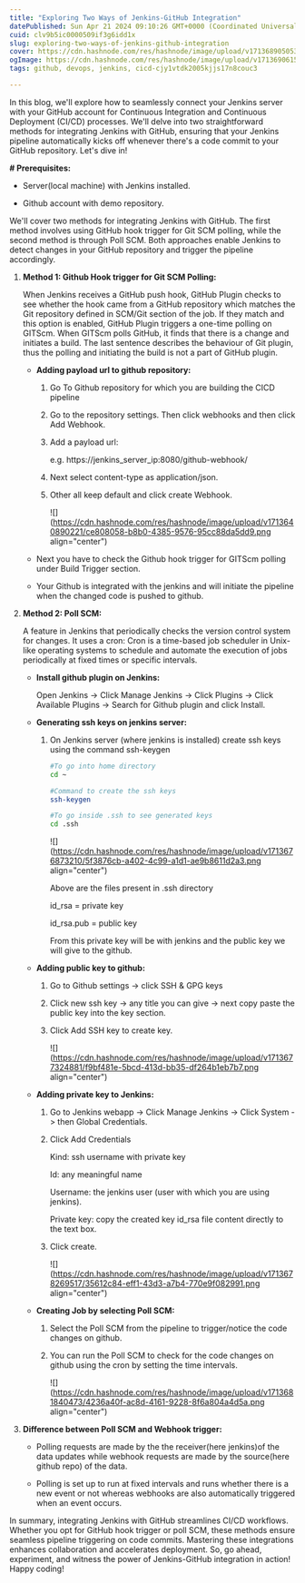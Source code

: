 ```yaml
---
title: "Exploring Two Ways of Jenkins-GitHub Integration"
datePublished: Sun Apr 21 2024 09:10:26 GMT+0000 (Coordinated Universal Time)
cuid: clv9b5ic0000509if3g6idd1x
slug: exploring-two-ways-of-jenkins-github-integration
cover: https://cdn.hashnode.com/res/hashnode/image/upload/v1713689050538/79c4d24e-d27b-48f0-a95b-428965ab8f17.png
ogImage: https://cdn.hashnode.com/res/hashnode/image/upload/v1713690615584/21d1c374-2981-4e58-bfd3-02c3ca9cc928.png
tags: github, devops, jenkins, cicd-cjy1vtdk2005kjjs17n8couc3

---
```


In this blog, we'll explore how to seamlessly connect your Jenkins server with your GitHub account for Continuous Integration and Continuous Deployment (CI/CD) processes. We'll delve into two straightforward methods for integrating Jenkins with GitHub, ensuring that your Jenkins pipeline automatically kicks off whenever there's a code commit to your GitHub repository. Let's dive in!

**\# Prerequisites:**

* Server(local machine) with Jenkins installed.
    
* Github account with demo repository.
    

We'll cover two methods for integrating Jenkins with GitHub. The first method involves using GitHub hook trigger for Git SCM polling, while the second method is through Poll SCM. Both approaches enable Jenkins to detect changes in your GitHub repository and trigger the pipeline accordingly.

1. **Method 1: Github Hook trigger for Git SCM Polling:**
    
    When Jenkins receives a GitHub push hook, GitHub Plugin checks to see whether the hook came from a GitHub repository which matches the Git repository defined in SCM/Git section of the job. If they match and this option is enabled, GitHub Plugin triggers a one-time polling on GITScm. When GITScm polls GitHub, it finds that there is a change and initiates a build. The last sentence describes the behaviour of Git plugin, thus the polling and initiating the build is not a part of GitHub plugin.
    
    * **Adding payload url to github repository:**
        
        1. Go To Github repository for which you are building the CICD pipeline
            
        2. Go to the repository settings. Then click webhooks and then click Add Webhook.
            
        3. Add a payload url:
            
            e.g. https://jenkins\_server\_ip:8080/github-webhook/
            
        4. Next select content-type as application/json.
            
        5. Other all keep default and click create Webhook.
            
            ![](https://cdn.hashnode.com/res/hashnode/image/upload/v1713640890221/ce808058-b8b0-4385-9576-95cc88da5dd9.png align="center")
            
    * Next you have to check the Github hook trigger for GITScm polling under Build Trigger section.
        
    * Your Github is integrated with the jenkins and will initiate the pipeline when the changed code is pushed to github.
        
2. **Method 2: Poll SCM:**
    
    A feature in Jenkins that periodically checks the version control system for changes. It uses a cron: Cron is a time-based job scheduler in Unix-like operating systems to schedule and automate the execution of jobs periodically at fixed times or specific intervals.
    
    * **Install github plugin on Jenkins:**
        
        Open Jenkins -&gt; Click Manage Jenkins -&gt; Click Plugins -&gt; Click Available Plugins -&gt; Search for Github plugin and click Install.
        
    * **Generating ssh keys on jenkins server:**
        
        1. On Jenkins server (where jenkins is installed) create ssh keys using the command ssh-keygen
            
            ```bash
            #To go into home directory
            cd ~
            
            #Command to create the ssh keys
            ssh-keygen
            
            #To go inside .ssh to see generated keys
            cd .ssh
            ```
            
            ![](https://cdn.hashnode.com/res/hashnode/image/upload/v1713676873210/5f3876cb-a402-4c99-a1d1-ae9b8611d2a3.png align="center")
            
            Above are the files present in .ssh directory
            
            id\_rsa = private key
            
            id\_rsa.pub = public key
            
            From this private key will be with jenkins and the public key we will give to the github.
            
    * **Adding public key to github:**
        
        1. Go to Github settings -&gt; click SSH & GPG keys
            
        2. Click new ssh key -&gt; any title you can give -&gt; next copy paste the public key into the key section.
            
        3. Click Add SSH key to create key.
            
            ![](https://cdn.hashnode.com/res/hashnode/image/upload/v1713677324881/f9bf481e-5bcd-413d-bb35-df264b1eb7b7.png align="center")
            
    * **Adding private key to Jenkins:**
        
        1. Go to Jenkins webapp -&gt; Click Manage Jenkins -&gt; Click System -&gt; then Global Credentials.
            
        2. Click Add Credentials
            
            Kind: ssh username with private key
            
            Id: any meaningful name
            
            Username: the jenkins user (user with which you are using jenkins).
            
            Private key: copy the created key id\_rsa file content directly to the text box.
            
        3. Click create.
            
            ![](https://cdn.hashnode.com/res/hashnode/image/upload/v1713678269517/35612c84-eff1-43d3-a7b4-770e9f082991.png align="center")
            
    * **Creating Job by selecting Poll SCM:**
        
        1. Select the Poll SCM from the pipeline to trigger/notice the code changes on github.
            
        2. You can run the Poll SCM to check for the code changes on github using the cron by setting the time intervals.
            
            ![](https://cdn.hashnode.com/res/hashnode/image/upload/v1713681840473/4236a40f-ac8d-4161-9228-8f6a804a4d5a.png align="center")
            
3. **Difference between Poll SCM and Webhook trigger:**
    
    * Polling requests are made by the the receiver(here jenkins)of the data updates while webhook requests are made by the source(here github repo) of the data.
        
    * Polling is set up to run at fixed intervals and runs whether there is a new event or not whereas webhooks are also automatically triggered when an event occurs.
        

In summary, integrating Jenkins with GitHub streamlines CI/CD workflows. Whether you opt for GitHub hook trigger or poll SCM, these methods ensure seamless pipeline triggering on code commits. Mastering these integrations enhances collaboration and accelerates deployment. So, go ahead, experiment, and witness the power of Jenkins-GitHub integration in action! Happy coding!